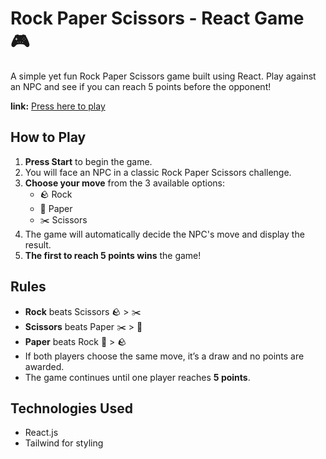 # Rock Paper Scissors - React Game 🎮

A simple yet fun Rock Paper Scissors game built using React. Play against an NPC and see if you can reach 5 points before the opponent!

**link:** [Press here to play](https://asusbit.github.io/rock-paper-scissors/)

## How to Play

1. **Press Start** to begin the game.
2. You will face an NPC in a classic Rock Paper Scissors challenge.
3. **Choose your move** from the 3 available options:
   - 🪨 Rock
   - 📄 Paper
   - ✂️ Scissors
4. The game will automatically decide the NPC's move and display the result.
5. **The first to reach 5 points wins** the game!

## Rules

- **Rock** beats Scissors 🪨 > ✂️
- **Scissors** beats Paper ✂️ > 📄
- **Paper** beats Rock 📄 > 🪨
- If both players choose the same move, it’s a draw and no points are awarded.
- The game continues until one player reaches **5 points**.

## Technologies Used

- React.js
- Tailwind for styling

